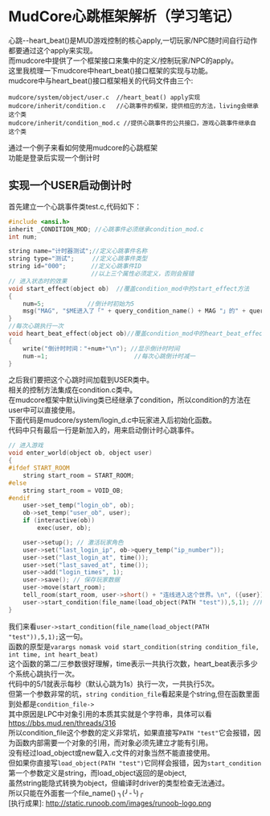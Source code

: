 <!--
 * @Author: Donald duck tang5722917@163.com
 * @Date: 2023-03-27 19:15:06
 * @LastEditors: Donald duck tang5722917@163.com
 * @LastEditTime: 2023-03-29 19:11:44
 * @FilePath: \mysticism-mud-doc\Mud教程\Mudcore玩家心跳动作框架解析.md
 * @Description:
 * Copyright (c) 2023 by Donald duck email: tang5722917@163.com, All Rights Reserved.
-->
# MudCore心跳框架解析（学习笔记）
心跳--heart_beat()是MUD游戏控制的核心apply,一切玩家/NPC随时间自行动作都要通过这个apply来实现。  
而mudcore中提供了一个框架接口来集中的定义/控制玩家/NPC的apply。  
这里我梳理一下mudcore中heart_beat()接口框架的实现与功能。  
mudcore中与heart_beat()接口框架相关的代码文件由三个:  
```
mudcore/system/object/user.c  //heart_beat() apply实现
mudcore/inherit/condition.c   //心跳事件的框架，提供相应的方法，living会继承这个类
mudcore/inherit/condition_mod.c //提供心跳事件的公共接口，游戏心跳事件继承自这个类
```
通过一个例子来看如何使用mudcore的心跳框架  
功能是登录后实现一个倒计时  
## 实现一个USER启动倒计时  
首先建立一个心跳事件类test.c,代码如下：
```C
#include <ansi.h>
inherit _CONDITION_MOD; //心跳事件必须继承condition_mod.c
int num; 

string name="计时器测试";//定义心跳事件名称
string type="测试";     //定义心跳事件类型
string id="000";       //定义心跳事件ID
                       //以上三个属性必须定义，否则会报错
// 进入状态时的效果
void start_effect(object ob)  //覆盖condition_mod中的start_effect方法
{
    num=5;            //倒计时初始为5
    msg("MAG", "$ME进入了「" + query_condition_name() + MAG "」的" + query_condition_type() + "状态。", ob);
}
//每次心跳执行一次
void heart_beat_effect(object ob)//覆盖condition_mod中的heart_beat_effect方法
{
    write("倒计时时间："+num+"\n"); //显示倒计时时间
    num-=1;                        //每次心跳倒计时减一
}
```
之后我们要把这个心跳时间加载到USER类中。  
相关的控制方法集成在condition.c类中。  
在mudcore框架中默认living类已经继承了condition，所以condition的方法在user中可以直接使用。   
下面代码是mudcore/system/login_d.c中玩家进入后初始化函数。  
代码中只有最后一行是新加入的，用来启动倒计时心跳事件。
```C
// 进入游戏
void enter_world(object ob, object user)
{
#ifdef START_ROOM
    string start_room = START_ROOM;
#else
    string start_room = VOID_OB;
#endif
    user->set_temp("login_ob", ob);
    ob->set_temp("user_ob", user);
    if (interactive(ob))
        exec(user, ob);

    user->setup(); // 激活玩家角色
    user->set("last_login_ip", ob->query_temp("ip_number"));
    user->set("last_login_at", time());
    user->set("last_saved_at", time());
    user->add("login_times", 1);
    user->save(); // 保存玩家数据
    user->move(start_room);
    tell_room(start_room, user->short() + "连线进入这个世界。\n", ({user}));
    user->start_condition(file_name(load_object(PATH "test")),5,1); //PATH之前test.c文件路径字符串
}
```
我们来看`user->start_condition(file_name(load_object(PATH "test")),5,1);`这一句。  
函数的原型是`varargs nomask void start_condition(string condition_file, int time, int heart_beat)`  
这个函数的第二/三参数很好理解，time表示一共执行次数，heart_beat表示多少个系统心跳执行一次。  
代码中的5/1就表示每秒（默认心跳为1s）执行一次，一共执行5次。  
但第一个参数非常的坑，`string condition_file`看起来是个string,但在函数里面到处都是`condition_file->`  
其中原因是LPC中对象引用的本质其实就是个字符串，具体可以看<https://bbs.mud.ren/threads/316>  
所以condition_file这个参数的定义非常坑，如果直接写`PATH "test"`它会报错，因为函数内部需要一个对象的引用，而对象必须先建立才能有引用。  
没有经过load_object或new载入.c文件的对象当然不能直接使用。  
但如果你直接写`load_object(PATH "test")`它同样会报错，因为`start_condition`第一个参数定义是string，而load_object返回的是object,  
虽然string能隐式转换为object，但编译时driver的类型检查无法通过。  
所以只能在外面套一个file_name() ╮(╯-╰)╭  
[执行成果]: http://static.runoob.com/images/runoob-logo.png
